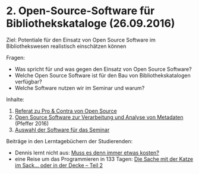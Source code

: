 # 2. Open-Source-Software für Bibliothekskataloge (26.09.2016)

Ziel: Potentiale für den Einsatz von Open Source Software im Bibliothekswesen realistisch einschätzen können

Fragen:
* Was spricht für und was gegen den Einsatz von Open Source Software?
* Welche Open Source Software ist für den Bau von Bibliothekskatalogen verfügbar?
* Welche Software nutzen wir im Seminar und warum?

Inhalte:
1. [Referat zu Pro & Contra von Open Source](https://felixlohmeier.gitbooks.io/seminar-wir-bauen-uns-einen-bibliothekskatalog/content/02_1_referat_zu_pro_&_contra_von_open_source.html)
2. [Open Source Software zur Verarbeitung und Analyse von Metadaten](https://felixlohmeier.gitbooks.io/seminar-wir-bauen-uns-einen-bibliothekskatalog/content/02_2_open_source_software_zur_verarbeitung_und_analyse_.html) (Pfeffer 2016)
3. [Auswahl der Software für das Seminar](https://felixlohmeier.gitbooks.io/seminar-wir-bauen-uns-einen-bibliothekskatalog/content/02_3_auswahl_der_software_fuer_das_seminar.html)

Beiträge in den Lerntagebüchern der Studierenden:
* Dennis lernt nicht aus: [Muss es denn immer etwas kosten?](https://dennislerntnichtaus.wordpress.com/2016/09/27/muss-es-denn-immer-etwas-kosten/)
* eine Reise um das Programmieren in 133 Tagen: [Die Sache mit der Katze im Sack… oder in der Decke – Teil 2](https://jgoouh.wordpress.com/2016/10/16/die-sache-mit-der-katze-im-sack-oder-in-der-decke-teil-2-achtung-dieser-beitrag-beinhaltet-echten-cat-content/)
